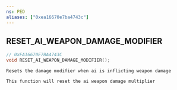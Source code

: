 ```yaml
---
ns: PED
aliases: ["0xea16670e7ba4743c"]
---
```

## RESET_AI_WEAPON_DAMAGE_MODIFIER

```c
// 0xEA16670E7BA4743C
void RESET_AI_WEAPON_DAMAGE_MODIFIER();
```

```
Resets the damage modifier when ai is inflicting weapon damage

This function will reset the ai weapon damage multiplier
```
